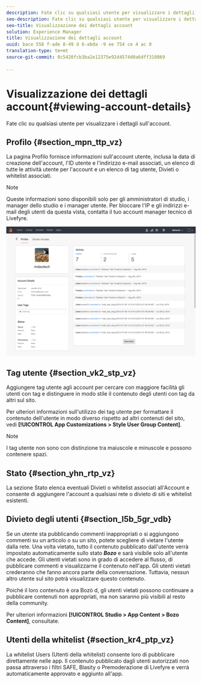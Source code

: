 ```yaml
---
description: Fate clic su qualsiasi utente per visualizzare i dettagli sull'account.
seo-description: Fate clic su qualsiasi utente per visualizzare i dettagli sull'account.
seo-title: Visualizzazione dei dettagli account
solution: Experience Manager
title: Visualizzazione dei dettagli account
uuid: bace 558 f-ade 8-49 d 6-abda -9 ee 754 ce 4 ac 0
translation-type: tm+mt
source-git-commit: 0c5420fcb3ba2e12375e92d4574d0a6dff310869

---
```



# Visualizzazione dei dettagli account{#viewing-account-details}

Fate clic su qualsiasi utente per visualizzare i dettagli sull&#39;account.

## Profilo {#section_mpn_ttp_vz}

La pagina Profilo fornisce informazioni sull&#39;account utente, inclusa la data di creazione dell&#39;account, l&#39;ID utente e l&#39;indirizzo e-mail associati, un elenco di tutte le attività utente per l&#39;account e un elenco di tag utente, Divieti o whitelist associati.

>[!NOTE]
>
>Queste informazioni sono disponibili solo per gli amministratori di studio, i manager dello studio e i manager utente. Per bloccare l&#39;IP e gli indirizzi e-mail degli utenti da questa vista, contatta il tuo account manager tecnico di Livefyre.

![](assets/UsersProfile-1024x699.png)

## Tag utente {#section_vk2_stp_vz}

Aggiungere tag utente agli account per cercare con maggiore facilità gli utenti con tag e distinguere in modo stile il contenuto degli utenti con tag da altri sul sito.

Per ulteriori informazioni sull&#39;utilizzo dei tag utente per formattare il contenuto dell&#39;utente in modo diverso rispetto ad altri contenuti del sito, vedi **[!UICONTROL App Customizations > Style User Group Content]**.

>[!NOTE]
>
>I tag utente non sono con distinzione tra maiuscole e minuscole e possono contenere spazi.

## Stato {#section_yhn_rtp_vz}

La sezione Stato elenca eventuali Divieti o whitelist associati all&#39;Account e consente di aggiungere l&#39;account a qualsiasi rete o divieto di siti e whitelist esistenti.

## Divieto degli utenti {#section_l5b_5gr_vdb}

Se un utente sta pubblicando commenti inappropriati o si aggiungono commenti su un articolo o su un sito, potete scegliere di vietare l&#39;utente dalla rete. Una volta vietato, tutto il contenuto pubblicato dall&#39;utente verrà impostato automaticamente sullo stato ***Bozo*** e sarà visibile solo all&#39;utente che accede. Gli utenti vietati sono in grado di accedere al flusso, di pubblicare commenti e visualizzarne il contenuto nell&#39;app. Gli utenti vietati crederanno che fanno ancora parte della conversazione. Tuttavia, nessun altro utente sul sito potrà visualizzare questo contenuto.

Poiché il loro contenuto è ora Bozò d, gli utenti vietati possono continuare a pubblicare contenuti non appropriati, ma non saranno più visibili al resto della community.

Per ulteriori informazioni **[!UICONTROL Studio > App Content > Bozo Content]**, consultate.

## Utenti della whitelist {#section_kr4_ptp_vz}

La whitelist Users (Utenti della whitelist) consente loro di pubblicare direttamente nelle app. Il contenuto pubblicato dagli utenti autorizzati non passa attraverso i filtri SAFE, Blasity o Premoderazione di Livefyre e verrà automaticamente approvato e aggiunto all&#39;app.
